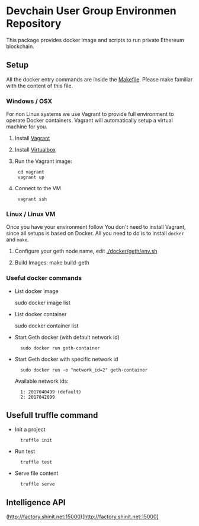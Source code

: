 
# Devchain User Group Environmen Repository

This package provides docker image and scripts to run private Ethereum blockchain.

## Setup

All the docker entry commands are inside the [Makefile](https://github.com/DevchainUserGroup/environment/blob/reorganization/Makefile). Please make familiar with the content of this file.

### Windows / OSX

For non Linux systems we use Vagrant to provide  full environment to operate Docker containers.
Vagrant will automatically setup a virtual machine for you.

1. Install [Vagrant](https://www.vagrantup.com/downloads)
1. Install [Virtualbox](https://www.virtualbox.org/wiki/Downloads)
1. Run the Vagrant image:

		cd vagrant
		vagrant up

1. Connect to the VM

		vagrant ssh



### Linux / Linux VM

Once you have your environment follow
You don't need to install Vagrant, since all setups is based on Docker. All you need to do is to install `docker` and `make`.

1. Configure your geth node name, edit [./docker/geth/env.sh](./docker/geth/env.sh)

2. Build Images:
		make build-geth



### Useful docker commands

+ List docker image

	sudo docker image list

+ List docker container

	sudo docker container list

+ Start Geth docker (with default network id)

		sudo docker run geth-container

+ Start Geth docker with specific network id

		sudo docker run -e "network_id=2" geth-container

	Available network ids:

		1: 2017040499 (default)
		2: 2017042099


## Usefull truffle command

+ Init a project

		truffle init

+ Run test

		truffle test

+ Serve file content

		truffle serve


## Intelligence API

(http://factory.shinit.net:15000)[http://factory.shinit.net:15000]
